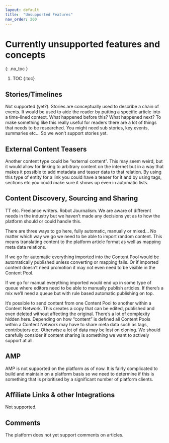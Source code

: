 ```yaml
---
layout: default
title:  "Unsupported Features"
nav_order: 200
---
```


# Currently unsupported features and concepts
{: .no_toc }

1. TOC
{:toc}

## Stories/Timelines

Not supported (yet?). Stories are conceptually used to describe a chain of events. It would be used to aide the reader by putting a specific article into a time-lined context. What happened before this? What happened next? To make something like this really useful for readers there are a lot of things that needs to be researched. You might need sub stories, key events, summaries etc… So we won’t support stories yet. 

## External Content Teasers

Another content type could be “external content”. This may seem weird, but it would allow for linking to arbitrary content on the internet but in a way that makes it possible to add metadata and teaser data to that relation. By using this type of entity for a link you could have a teaser for it and by using tags, sections etc you could make sure it shows up even in automatic lists.

## Content Discovery, Sourcing and Sharing

TT etc. Freelance writers. Robot Journalism. We are aware of different needs in the industry but we haven’t made any decisions yet as to how the platform should or could handle this.

There are three ways to go here, fully automatic, manually or mixed… No matter which way we go we need to be able to import random content. This means translating content to the platform article format as well as mapping meta data relations.

If we go for automatic everything imported into the Content Pool would be automatically published unless converting or mapping fails. Or if imported content doesn’t need promotion it may not even need to be visible in the Content Pool.

If we go for manual everything imported would end up in some type of queue where editors need to be able to manually publish articles. If there’s a mix we’ll need a queue but with rule based automatic publishing on top.

It’s possible to send content from one Content Pool to another within a Content Network. This creates a copy that can be edited, published and even deleted without affecting the original. There’s a lot of complexity hidden here. Depending on how “content” is defined all Content Pools within a Content Network may have to share meta data such as tags, contributors etc. Otherwise a lot of data may be lost on cloning. We should carefully consider if content sharing is something we want to actively support at all.

## AMP

AMP is not supported on the platform as of now. It is fairly complicated to build and maintain on a platform basis so we need to determine if this is something that is prioritised by a significant number of platform clients.

## Affiliate Links & other Integrations

Not supported.

## Comments

The platform does not yet support comments on articles.
